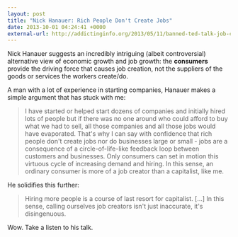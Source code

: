 ```yaml
---
layout: post
title: "Nick Hanauer: Rich People Don't Create Jobs"
date: 2013-10-01 04:24:41 +0000
external-url: http://addictinginfo.org/2013/05/11/banned-ted-talk-job-creator-myth/
---
```


Nick Hanauer suggests an incredibly intriguing (albeit controversial)
alternative view of economic growth and job growth: the **consumers** provide
the driving force that causes job creation, not the suppliers of the goods or
services the workers create/do.

A man with a lot of experience in starting companies, Hanauer makes a simple
argument that has stuck with me:

> I have started or helped start dozens of companies and initially hired lots of
> people but if there was no one around who could afford to buy what we had to
> sell, all those companies and all those jobs would have evaporated. That's why
> I can say with confidence that rich people don't create jobs nor do businesses
> large or small - jobs are a consequence of a circle-of-life-like feedback loop
> between customers and businesses. Only consumers can set in motion this
> virtuous cycle of increasing demand and hiring. In this sense, an ordinary
> consumer is more of a job creator than a capitalist, like me.

He solidifies this further:

> Hiring more people is a course of last resort for capitalist. [...] In this
> sense, calling ourselves job creators isn't just inaccurate, it's
> disingenuous.

Wow. Take a listen to his talk.
